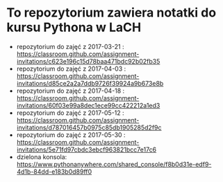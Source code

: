 # To repozytorium zawiera notatki do kursu Pythona w LaCH

* repozytorium do zajęć z 2017-03-21 : https://classroom.github.com/assignment-invitations/c623e196c15d78baa471bdc92b02fb35
* repozytorium do zajęć z 2017-04-03 : https://classroom.github.com/assignment-invitations/d85ce2a2a7ddb9726f39924a9b673e8b
* repozytorium do zajęć z 2017-04-18 : https://classroom.github.com/assignment-invitations/60f03e99a8dec1ece99cc422212a1ed3
* repozytorium do zajęć z 2017-05-12 : https://classroom.github.com/assignment-invitations/d787016457b0975c85db1905285d2f9c
* repozytorium do zajęć z 2017-05-30 : https://classroom.github.com/assignment-invitations/5e71fd97cbdc3ebcf963821bcc7e17c6
* dzielona konsola: https://www.pythonanywhere.com/shared_console/f8b0d31e-edf9-4d1b-84dd-e183b0d89ff0

